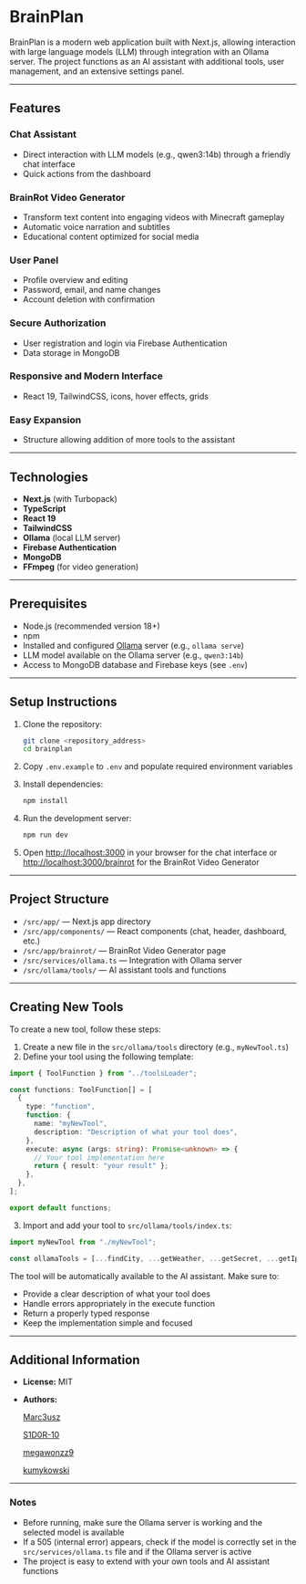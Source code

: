 # BrainPlan

BrainPlan is a modern web application built with Next.js, allowing interaction with large language models (LLM) through integration with an Ollama server. The project functions as an AI assistant with additional tools, user management, and an extensive settings panel.

---

## Features

### Chat Assistant
- Direct interaction with LLM models (e.g., qwen3:14b) through a friendly chat interface
- Quick actions from the dashboard

### BrainRot Video Generator
- Transform text content into engaging videos with Minecraft gameplay
- Automatic voice narration and subtitles
- Educational content optimized for social media

### User Panel
- Profile overview and editing
- Password, email, and name changes
- Account deletion with confirmation

### Secure Authorization
- User registration and login via Firebase Authentication
- Data storage in MongoDB

### Responsive and Modern Interface
- React 19, TailwindCSS, icons, hover effects, grids

### Easy Expansion
- Structure allowing addition of more tools to the assistant

---

## Technologies

- **Next.js** (with Turbopack)
- **TypeScript**
- **React 19**
- **TailwindCSS**
- **Ollama** (local LLM server)
- **Firebase Authentication**
- **MongoDB**
- **FFmpeg** (for video generation)

---

## Prerequisites

- Node.js (recommended version 18+)
- npm
- Installed and configured [Ollama](https://ollama.com/) server (e.g., `ollama serve`)
- LLM model available on the Ollama server (e.g., `qwen3:14b`)
- Access to MongoDB database and Firebase keys (see `.env`)

---

## Setup Instructions

1. Clone the repository:
   ```bash
   git clone <repository_address>
   cd brainplan
   ```

2. Copy `.env.example` to `.env` and populate required environment variables

3. Install dependencies:
   ```bash
   npm install
   ```

4. Run the development server:
   ```bash
   npm run dev
   ```

5. Open [http://localhost:3000](http://localhost:3000) in your browser for the chat interface
   or [http://localhost:3000/brainrot](http://localhost:3000/brainrot) for the BrainRot Video Generator

---

## Project Structure

- `/src/app/` — Next.js app directory
- `/src/app/components/` — React components (chat, header, dashboard, etc.)
- `/src/app/brainrot/` — BrainRot Video Generator page
- `/src/services/ollama.ts` — Integration with Ollama server
- `/src/ollama/tools/` — AI assistant tools and functions

---

## Creating New Tools

To create a new tool, follow these steps:

1. Create a new file in the `src/ollama/tools` directory (e.g., `myNewTool.ts`)
2. Define your tool using the following template:

```typescript
import { ToolFunction } from "../toolsLoader";

const functions: ToolFunction[] = [
  {
    type: "function",
    function: {
      name: "myNewTool",
      description: "Description of what your tool does",
    },
    execute: async (args: string): Promise<unknown> => {
      // Your tool implementation here
      return { result: "your result" };
    },
  },
];

export default functions;
```

3. Import and add your tool to `src/ollama/tools/index.ts`:

```typescript
import myNewTool from "./myNewTool";

const ollamaTools = [...findCity, ...getWeather, ...getSecret, ...getIpInfo, ...myNewTool];
```

The tool will be automatically available to the AI assistant. Make sure to:
- Provide a clear description of what your tool does
- Handle errors appropriately in the execute function
- Return a properly typed response
- Keep the implementation simple and focused

---

## Additional Information

- **License:** MIT
- **Authors:**

  [Marc3usz](https://github.com/Marc3usz)
  
  [S1D0R-10](https://github.com/S1D0R-10)


  [megawonzz9](https://github.com/megawonzz9)
  
  [kumykowski](https://github.com/kumykowski)

---

### Notes
- Before running, make sure the Ollama server is working and the selected model is available
- If a 505 (internal error) appears, check if the model is correctly set in the `src/services/ollama.ts` file and if the Ollama server is active
- The project is easy to extend with your own tools and AI assistant functions
